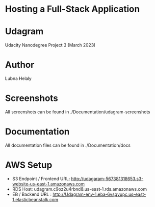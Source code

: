 # Hosting a Full-Stack Application
# Udagram
Udacity Nanodegree
Project 3
(March 2023)

# Author
Lubna Helaly

# Screenshots
All screenshots can be found in ./Documentation/udagram-screenshots

# Documentation
All documentation files can be found in ./Documentation/docs

# AWS Setup
- S3 Endpoint / Frontend URL: http://udagaram-567381318653.s3-website-us-east-1.amazonaws.com
- RDS Host: udagram.c9oz2u4rbnd8.us-east-1.rds.amazonaws.com
- EB / Backend URL : http://Udagram-env-1.eba-6vsgvupc.us-east-1.elasticbeanstalk.com

